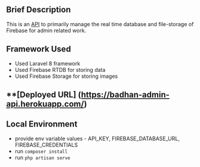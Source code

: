 
## Brief Description

This is an [API](https://badhan-admin-api.herokuapp.com/) to primarily manage the real time database and file-storage of Firebase for admin related work. 

## Framework Used

- Used Laravel 8 framework
- Used Firebase RTDB for storing data
- Used Firebase Storage for storing images 

## **[Deployed URL] (https://badhan-admin-api.herokuapp.com/)

## Local Environment

- provide env variable values - API_KEY, FIREBASE_DATABASE_URL, FIREBASE_CREDENTIALS
- run `composer install`
- run `php artisan serve`
